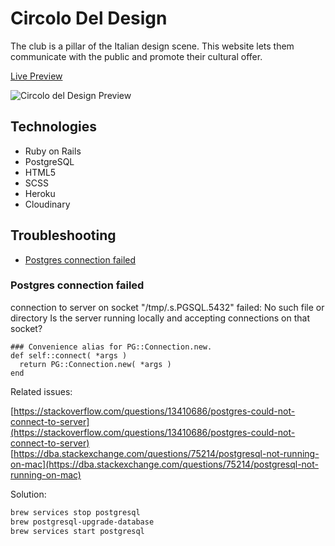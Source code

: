 # Circolo Del Design

The club is a pillar of the Italian design scene. This website lets them communicate with the public and promote their cultural offer.

[Live Preview](https://www.circolodeldesign.it/)

![Circolo del Design Preview](https://www.fsansalvadore.com/assets/CircoloDelDesign-Website-Preview.gif)

## Technologies
- Ruby on Rails
- PostgreSQL
- HTML5
- SCSS
- Heroku
- Cloudinary

## Troubleshooting

- [Postgres connection failed](#postgres-connection-failed)

### Postgres connection failed
connection to server on socket "/tmp/.s.PGSQL.5432" failed: No such file or directory Is the server running locally and accepting connections on that socket?

```
### Convenience alias for PG::Connection.new.
def self::connect( *args )
  return PG::Connection.new( *args )
end
```

Related issues:

[https://stackoverflow.com/questions/13410686/postgres-could-not-connect-to-server](https://stackoverflow.com/questions/13410686/postgres-could-not-connect-to-server)
[https://dba.stackexchange.com/questions/75214/postgresql-not-running-on-mac](https://dba.stackexchange.com/questions/75214/postgresql-not-running-on-mac)

Solution:

```bash
brew services stop postgresql
brew postgresql-upgrade-database
brew services start postgresql
```


